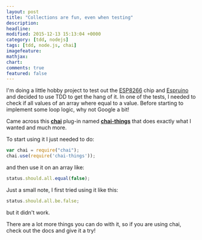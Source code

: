```yaml
---
layout: post
title: "Collections are fun, even when testing"
description:
headline:
modified: 2015-12-13 15:13:04 +0000
category: [tdd, nodejs]
tags: [tdd, node.js, chai]
imagefeature:
mathjax:
chart:
comments: true
featured: false
---
```


I'm doing a little hobby project to test out the [ESP8266](http://espressif.com/en/products/esp8266/) chip and [Espruino](https://github.com/espruino/Espruino) and decided to use TDD to get the hang of it. In one of the tests, I needed to check if all values of an array where equal to a value. Before starting to implement some loop logic, why not Google a bit!

Came across this [**chai**](http://chaijs.com/) plug-in named [**chai-things**](http://chaijs.com/plugins/chai-things) that does exactly what I wanted and much more.

To start using it I just needed to do:

```js
var chai = require("chai");
chai.use(require('chai-things'));
```

and then use it on an array like:

```js
status.should.all.equal(false);
```

Just a small note, I first tried using it like this:

```js
status.should.all.be.false;
```

but it didn't work.

There are a lot more things you can do with it, so if you are using chai, check out the docs and give it a try!
